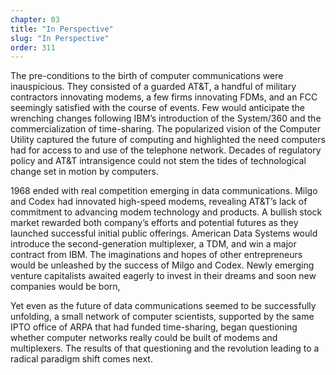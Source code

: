 ```yaml
---
chapter: 03
title: "In Perspective"
slug: "In Perspective"
order: 311
---
```


The pre-conditions to the birth of computer communications were inauspicious. They consisted of a guarded AT&T, a handful of military contractors innovating modems, a few firms innovating FDMs, and an FCC seemingly satisfied with the course of events. Few would anticipate the wrenching changes following IBM’s introduction of the System/360 and the commercialization of time-sharing. The popularized vision of the Computer Utility captured the future of computing and highlighted the need computers had for access to and use of the telephone network. Decades of regulatory policy and AT&T intransigence could not stem the tides of technological change set in motion by computers.

1968 ended with real competition emerging in data communications. Milgo and Codex had innovated high-speed modems, revealing AT&T’s lack of commitment to advancing modem technology and products. A bullish stock market rewarded both company’s efforts and potential futures as they launched successful initial public offerings. American Data Systems would introduce the second-generation multiplexer, a TDM, and win a major contract from IBM. The imaginations and hopes of other entrepreneurs would be unleashed by the success of Milgo and Codex. Newly emerging venture capitalists awaited eagerly to invest in their dreams and soon new companies would be born,

Yet even as the future of data communications seemed to be successfully unfolding, a small network of computer scientists, supported by the same IPTO office of ARPA that had funded time-sharing, began questioning whether computer networks really could be built of modems and multiplexers. The results of that questioning and the revolution leading to a radical paradigm shift comes next. 